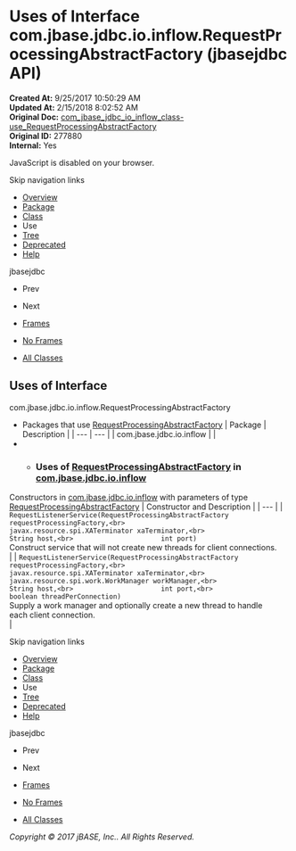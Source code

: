 # Uses of Interface com.jbase.jdbc.io.inflow.RequestProcessingAbstractFactory (jbasejdbc   API)

**Created At:** 9/25/2017 10:50:29 AM  
**Updated At:** 2/15/2018 8:02:52 AM  
**Original Doc:** [com_jbase_jdbc_io_inflow_class-use_RequestProcessingAbstractFactory](https://docs.jbase.com/39239-class-use/com_jbase_jdbc_io_inflow_class-use_RequestProcessingAbstractFactory)  
**Original ID:** 277880  
**Internal:** Yes  

<!--<br>    try {<br>        if (location.href.indexOf('is-external=true') == -1) {<br>            parent.document.title="Uses of Interface com.jbase.jdbc.io.inflow.RequestProcessingAbstractFactory (jbasejdbc   API)";<br>        }<br>    }<br>    catch(err) {<br>    }<br>//-->
JavaScript is disabled on your browser.

Skip navigation links

- [Overview](../../../../../../overview-summary.html)
- [Package](./../../com.jbase.jdbc.io.inflow-%28jbasejdbc---api%29)
- [Class](./../../requestprocessingabstractfactory-%28jbasejdbc-api%29 "interface in com.jbase.jdbc.io.inflow")
- Use
- [Tree](./../../com.jbase.jdbc.io.inflow-class-hierarchy-%28jbasejdbc---api%29)
- [Deprecated](../../../../../../deprecated-list.html)
- [Help](../../../../../../help-doc.html)


jbasejdbc <br>

- Prev
- Next


- [Frames](./.)
- [No Frames](./.)


- [All Classes](../../../../../../allclasses-noframe.html)


<!--<br>  allClassesLink = document.getElementById("allclasses\_navbar\_top");<br>  if(window==top) {<br>    allClassesLink.style.display = "block";<br>  }<br>  else {<br>    allClassesLink.style.display = "none";<br>  }<br>  //-->

## Uses of Interface
com.jbase.jdbc.io.inflow.RequestProcessingAbstractFactory

- Packages that use [RequestProcessingAbstractFactory](./../../requestprocessingabstractfactory-%28jbasejdbc-api%29 "interface in com.jbase.jdbc.io.inflow") | Package | Description |
| --- | --- |
| com.jbase.jdbc.io.inflow |   |
- - ### Uses of [RequestProcessingAbstractFactory](./../../requestprocessingabstractfactory-%28jbasejdbc-api%29 "interface in com.jbase.jdbc.io.inflow") in [com.jbase.jdbc.io.inflow](./../../com.jbase.jdbc.io.inflow-%28jbasejdbc---api%29)


Constructors in [com.jbase.jdbc.io.inflow](./../../com.jbase.jdbc.io.inflow-%28jbasejdbc---api%29) with parameters of type [RequestProcessingAbstractFactory](./../../requestprocessingabstractfactory-%28jbasejdbc-api%29 "interface in com.jbase.jdbc.io.inflow") | Constructor and Description |
| --- |
| `RequestListenerService(RequestProcessingAbstractFactory requestProcessingFactory,<br>                      javax.resource.spi.XATerminator xaTerminator,<br>                      String host,<br>                      int port)`<br>Construct service that will not create new threads for client connections.<br> |
| `RequestListenerService(RequestProcessingAbstractFactory requestProcessingFactory,<br>                      javax.resource.spi.XATerminator xaTerminator,<br>                      javax.resource.spi.work.WorkManager workManager,<br>                      String host,<br>                      int port,<br>                      boolean threadPerConnection)`<br>Supply a work manager and optionally create a new thread to handle<br> each client connection.<br> |

Skip navigation links

- [Overview](../../../../../../overview-summary.html)
- [Package](./../../com.jbase.jdbc.io.inflow-%28jbasejdbc---api%29)
- [Class](./../../requestprocessingabstractfactory-%28jbasejdbc-api%29 "interface in com.jbase.jdbc.io.inflow")
- Use
- [Tree](./../../com.jbase.jdbc.io.inflow-class-hierarchy-%28jbasejdbc---api%29)
- [Deprecated](../../../../../../deprecated-list.html)
- [Help](../../../../../../help-doc.html)


jbasejdbc <br>

- Prev
- Next


- [Frames](./.)
- [No Frames](./.)


- [All Classes](../../../../../../allclasses-noframe.html)


<!--<br>  allClassesLink = document.getElementById("allclasses\_navbar\_bottom");<br>  if(window==top) {<br>    allClassesLink.style.display = "block";<br>  }<br>  else {<br>    allClassesLink.style.display = "none";<br>  }<br>  //-->

*Copyright © 2017 jBASE, Inc.. All Rights Reserved.*
